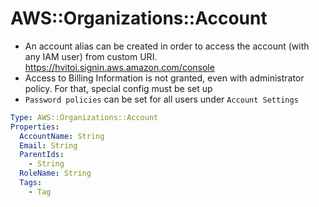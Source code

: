 # AWS::Organizations::Account

- An account alias can be created in order to access the account (with any IAM user) from custom URI. <https://hvitoi.signin.aws.amazon.com/console>
- Access to Billing Information is not granted, even with administrator policy. For that, special config must be set up
- `Password policies` can be set for all users under `Account Settings`

```yaml
Type: AWS::Organizations::Account
Properties:
  AccountName: String
  Email: String
  ParentIds:
    - String
  RoleName: String
  Tags:
    - Tag
```
